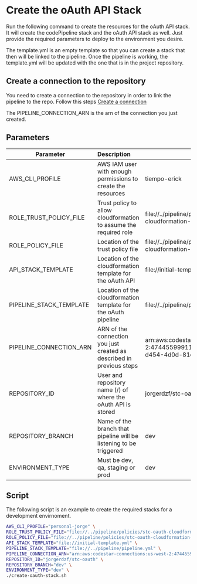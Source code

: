 # Create the oAuth API Stack

Run the following command to create the resources for the oAuth API stack. It will create the codePipeline stack and the oAuth API stack as well. Just provide the required parameters to deploy to the environment you desire.

The template.yml is an empty template so that you can create a stack that then will be linked to the pipeline. Once the pipeline is working, the template.yml will be updated with the one that is in the project repository.

## Create a connection to the repository

You need to create a connection to the repository in order to link the pipeline to the repo. Follow this steps [Create a connection](https://docs.aws.amazon.com/dtconsole/latest/userguide/connections-create.html)

The PIPELINE_CONNECTION_ARN is the arn of the connection you just created.

## Parameters

| Parameter               | Description                                                                     | Example                                                                                             |
| ----------------------- | :------------------------------------------------------------------------------ | --------------------------------------------------------------------------------------------------- |
| AWS_CLI_PROFILE         | AWS IAM user with enough permissions to create the resources                    | tiempo-erick                                                                                        |
| ROLE_TRUST_POLICY_FILE  | Trust policy to allow cloudformation to assume the required role                | file://../pipeline/policies/stc-oauth-cloudformation-trust-policy.json                              |
| ROLE_POLICY_FILE        | Location of the trust policy file                                               | file://../pipeline/policies/stc-oauth-cloudformation-policy.json                                    |
| API_STACK_TEMPLATE      | Location of the cloudformation template for the oAuth API                       | file://initial-template.yml                                                                         |
| PIPELINE_STACK_TEMPLATE | Location of the cloudformation template for the oAuth pipeline                  | file://../pipeline/pipeline.yml                                                                     |
| PIPELINE_CONNECTION_ARN | ARN of the connection you just created as described in previous steps           | arn:aws:codestar-connections:us-west-2:474455999118:connection/ad4124a6-d454-4d0d-81e8-87dbb6aa9ed5 |
| REPOSITORY_ID           | User and repository name (<user>/<repository>) of where the oAuth API is stored | jorgerdzf/stc-oauth                                                                                 |
| REPOSITORY_BRANCH       | Name of the branch that pipeline will be listening to be triggered              | dev                                                                                                 |
| ENVIRONMENT_TYPE        | Must be dev, qa, staging or prod                                                | dev                                                                                                 |

## Script

The following script is an example to create the required stacks for a development envirnoment.

```bash
AWS_CLI_PROFILE="personal-jorge" \
ROLE_TRUST_POLICY_FILE="file://../pipeline/policies/stc-oauth-cloudformation-trust-policy.json" \
ROLE_POLICY_FILE="file://../pipeline/policies/stc-oauth-cloudformation-policy.json" \
API_STACK_TEMPLATE="file://initial-template.yml" \
PIPELINE_STACK_TEMPLATE="file://../pipeline/pipeline.yml" \
PIPELINE_CONNECTION_ARN="arn:aws:codestar-connections:us-west-2:474455999118:connection/ad4124a6-d454-4d0d-81e8-87dbb6aa9ed5" \
REPOSITORY_ID="jorgerdzf/stc-oauth" \
REPOSITORY_BRANCH="dev" \
ENVIRONMENT_TYPE="dev" \
./create-oauth-stack.sh
```
